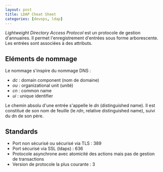 ```yaml
---
layout: post
title: LDAP Cheat Sheet
categories: [devops, ldap]
---
```


_Lightweight Directory Access Protocol_ est un protocole de gestion d'annuaires.
Il permet l'enregistrement d'entrées sous forme arborescente. Les entrées sont
associées à des attributs.

## Eléments de nommage

Le nommage s'inspire du nommage DNS :

- _dc_ : domain component (nom de domaine)
- _ou_ : organizational unit (unité)
- _cn_ : common name
- _ui_ : unique identifier

Le chemin absolu d'une entrée s'appelle le _dn_ (distinguished name). Il est
constitué de son nom de feuille (le _rdn_, relative distinguished name), suivi
du dn de son père.

## Standards

- Port non sécurisé ou sécurisé via TLS : 389
- Port sécurisé via SSL (ldaps) : 636
- Protocole asynchrone avec atomicité des actions mais pas de gestion de
  transactions
- Version de protocole la plus courante : 3
